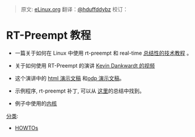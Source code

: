 > 原文: [eLinux.org](http://eLinux.org/RT-Preempt_Tutorial "http://eLinux.org/RT-Preempt_Tutorial")
> 翻译：[@hduffddybz](https://github.com/hduffddybz)
> 校订：[]()		

# RT-Preempt 教程



+ 一篇关于如何在 Linux 中使用 rt-preempt 和 real-time [总结性的技术教程](http://fossprogramming.com/rt-preempt-celf-b.odt) 。

+ 关于如何使用 RT-Preempt 的演讲 [ Kevin Dankwardt 的视频](http://fossprogramming.com/elc2010-dankwardt-rt-preempt.ogv)

 + 这个演讲中的 [html 演示文稿](http://fossprogramming.com/celf/celf-dankwardt-2010-b.html) 和[odp 演示文稿](http://fossprogramming.com/dankwardt.odp)。

 + 示例程序, rt-preempt 补丁, 可以从 [这里](http://fossprogramming.com/examples.tar.bz2)的总结中找到。

 + 例子中使用的[内核](http://www.kernel.org/pub/linux/kernel/v2.6/linux-2.6.33.3.tar.bz2)


[分类](http://eLinux.org/Special:Categories "Special:Categories"):

-   [HOWTOs](http://eLinux.org/Category:HOWTOs "Category:HOWTOs")

